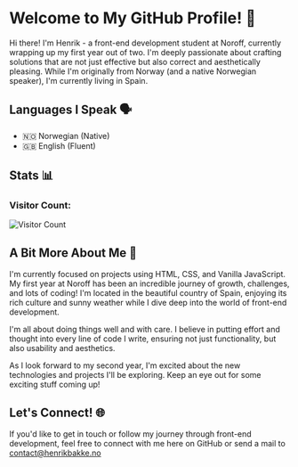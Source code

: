 # Welcome to My GitHub Profile! 👋

Hi there! I'm Henrik - a front-end development student at Noroff, currently wrapping up my first year out of two. I'm deeply passionate about crafting solutions that are not just effective but also correct and aesthetically pleasing. While I'm originally from Norway (and a native Norwegian speaker), I'm currently living in Spain.

## Languages I Speak 🗣️

- 🇳🇴 Norwegian (Native)
- 🇬🇧 English (Fluent)

## Stats 📊

### Visitor Count:
![Visitor Count](https://profile-counter.glitch.me/bakek-lang/count.svg)



## A Bit More About Me 🌱

I'm currently focused on projects using HTML, CSS, and Vanilla JavaScript. My first year at Noroff has been an incredible journey of growth, challenges, and lots of coding! I'm located in the beautiful country of Spain, enjoying its rich culture and sunny weather while I dive deep into the world of front-end development.

I'm all about doing things well and with care. I believe in putting effort and thought into every line of code I write, ensuring not just functionality, but also usability and aesthetics. 

As I look forward to my second year, I'm excited about the new technologies and projects I'll be exploring. Keep an eye out for some exciting stuff coming up!

## Let's Connect! 🌐

If you'd like to get in touch or follow my journey through front-end development, feel free to connect with me here on GitHub or send a mail to contact@henrikbakke.no

